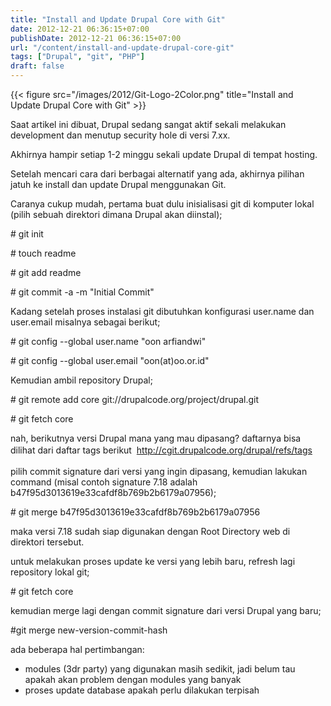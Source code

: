 ```yaml
---
title: "Install and Update Drupal Core with Git"
date: 2012-12-21 06:36:15+07:00
publishDate: 2012-12-21 06:36:15+07:00
url: "/content/install-and-update-drupal-core-git"
tags: ["Drupal", "git", "PHP"]
draft: false
---
```


{{< figure src="/images/2012/Git-Logo-2Color.png" title="Install and Update Drupal Core with Git" >}}

Saat artikel ini dibuat, Drupal sedang sangat aktif sekali melakukan development dan menutup security hole di versi 7.xx.

Akhirnya hampir setiap 1-2 minggu sekali update Drupal di tempat hosting.

Setelah mencari cara dari berbagai alternatif yang ada, akhirnya pilihan jatuh ke install dan update Drupal menggunakan Git.

Caranya cukup mudah, pertama buat dulu inisialisasi git di komputer lokal (pilih sebuah direktori dimana Drupal akan diinstal);

<p class="rteindent1"># git init</p>

<p class="rteindent1"># touch readme</p>

<p class="rteindent1"># git add readme</p>

<p class="rteindent1"># git commit -a -m "Initial Commit"</p>

Kadang setelah proses instalasi git dibutuhkan konfigurasi user.name dan user.email misalnya sebagai berikut;

<p class="rteindent1"># git config --global user.name "oon arfiandwi"</p>

<p class="rteindent1"># git config --global user.email "oon(at)oo.or.id"</p>

Kemudian ambil repository Drupal;

<p class="rteindent1"># git remote add core git://drupalcode.org/project/drupal.git</p>

<p class="rteindent1"># git fetch core</p>

nah, berikutnya versi Drupal mana yang mau dipasang? daftarnya bisa dilihat dari daftar tags&nbsp;<span style="line-height:1.6em">berikut &nbsp;</span><span style="line-height:1.6em">http://cgit.drupalcode.org/drupal/refs/tags</span>

pilih commit signature dari versi yang ingin dipasang, kemudian lakukan command (misal contoh signature 7.18 adalah b47f95d3013619e33cafdf8b769b2b6179a07956);

<p class="rteindent1"># git merge&nbsp;b47f95d3013619e33cafdf8b769b2b6179a07956</p>

maka versi 7.18 sudah siap digunakan dengan Root Directory web di direktori tersebut.

untuk melakukan proses update ke versi yang lebih baru, refresh lagi repository lokal git;

<p class="rteindent1"># git fetch core</p>

kemudian merge lagi dengan commit signature dari versi Drupal yang baru;

<p class="rteindent1">#git merge new-version-commit-hash</p>

ada beberapa hal pertimbangan:

<ul>
	<li>modules (3dr party) yang digunakan masih sedikit, jadi belum tau apakah akan problem dengan modules yang banyak</li>
	<li>proses update database apakah perlu dilakukan terpisah</li>
</ul>

[^1]: http://cweagans.net/blog/2011/10/14/my-drupalgit-workflow
